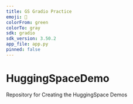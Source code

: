 ```yaml
---
title: GS Gradio Practice
emoji: 🐨
colorFrom: green
colorTo: gray
sdk: gradio
sdk_version: 3.50.2
app_file: app.py
pinned: false
---
```

# HuggingSpaceDemo
Repository for Creating the HuggingSpace Demos
